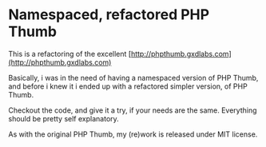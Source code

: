 # Namespaced, refactored PHP Thumb

This is a refactoring of the excellent [http://phpthumb.gxdlabs.com](http://phpthumb.gxdlabs.com)

Basically, i was in the need of having a namespaced version of PHP Thumb, and 
before i knew it i ended up with a refactored simpler version, of PHP Thumb.

Checkout the code, and give it a try, if your needs are the same. 
Everything should be pretty self explanatory.

As with the original PHP Thumb, my (re)work is released under MIT license.